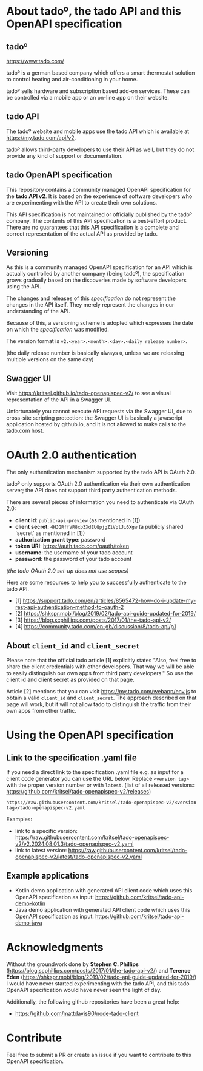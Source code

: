 # About tado&ordm;, the tado API and this OpenAPI specification

## tado&ordm;

https://www.tado.com/

tado&ordm; is a german based company which offers a smart thermostat solution
to control heating and air-conditioning in your home.

tado&ordm; sells hardware and subscription based add-on services.
These can be controlled via a mobile app or an on-line app on their website.

## tado API
The tado&ordm; website and mobile apps use the tado API which is available at
https://my.tado.com/api/v2.

tado&ordm; allows third-party developers to use their API as well, 
but they do not provide any kind of support or documentation. 

## tado OpenAPI specification

This repository contains a community managed OpenAPI specification for the
**tado API v2**.
It is based on the experience of software developers who are experimenting
with the API to create their own solutions. 

This API specification is not maintained or officially published by the tado&ordm; company.
The contents of this API specification is a best-effort product.
There are no guarantees that this API specification is a complete and 
correct representation of the actual API as provided by tado.

## Versioning
As this is a community managed OpenAPI specification for an API which is 
actually controlled by another company (being tado&ordm;),
the specification grows gradually based on the discoveries made by 
software developers using the API. 

The changes and releases of this *specification* do not represent the changes 
in the API itself. 
They merely represent the changes in our understanding of the API.

Because of this, a versioning scheme is adopted which expresses the date 
on which the *specification* was modified. 

The version format is `v2.<year>.<month>.<day>.<daily release number>`.

(the daily release number is basically always `0`, unless we are releasing
multiple versions on the same day)

## Swagger UI
Visit https://kritsel.github.io/tado-openapispec-v2/ to see a visual representation
of the API in a Swagger UI.

Unfortunately you cannot execute API requests via the Swagger UI, 
due to cross-site scripting protection:
the Swagger UI is basically a javascript application hosted by github.io,
and it is not allowed to make calls to the tado.com host.

# OAuth 2.0 authentication
The only authentication mechanism supported by the tado API is OAuth 2.0.

tado&ordm; only supports OAuth 2.0 authentication via their own authentication server;
the API does not support third party authentication methods.

There are several pieces of information you need to authenticate via OAuth 2.0:
* **client id**: `public-api-preview` (as mentioned in [1])
* **client secret**: `4HJGRffVR8xb3XdEUQpjgZ1VplJi6Xgw` 
(a publicly shared 'secret' as mentioned in [1])
* **authorization grant type**: password
* **token URI**: https://auth.tado.com/oauth/token
* **username**: the username of your tado account
* **password**: the password of your tado account

_(the tado OAuth 2.0 set-up does not use scopes)_

Here are some resources to help you to successfully authenticate to the tado API.

* [1] https://support.tado.com/en/articles/8565472-how-do-i-update-my-rest-api-authentication-method-to-oauth-2
* [2] https://shkspr.mobi/blog/2019/02/tado-api-guide-updated-for-2019/
* [3] https://blog.scphillips.com/posts/2017/01/the-tado-api-v2/
* [4] https://community.tado.com/en-gb/discussion/8/tado-api/p1

## About `client_id` and `client_secret`
Please note that the official tado article [1] explicitly states
"Also, feel free to share the client credentials with other developers.
That way we will be able to easily distinguish our own apps from
third party developers." 
So use the client id and client secret as provided on that page.

Article [2] mentions that you can visit https://my.tado.com/webapp/env.js to
obtain a valid `client_id` and `client_secret`. 
The approach described on that page will work, but it will not allow tado to 
distinguish the traffic from their own apps from other traffic.

# Using the OpenAPI specification

## Link to the specification .yaml file
If you need a direct link to the specification .yaml file
e.g. as input for a client code generator you can use the URL below.
Replace `<version tag>` with the proper version number or with `latest`.
(list of all released versions: https://github.com/kritsel/tado-openapispec-v2/releases)

`https://raw.githubusercontent.com/kritsel/tado-openapispec-v2/<version tag>/tado-openapispec-v2.yaml`

Examples:
* link to a specific version: https://raw.githubusercontent.com/kritsel/tado-openapispec-v2/v2.2024.08.01.3/tado-openapispec-v2.yaml
* link to latest version: https://raw.githubusercontent.com/kritsel/tado-openapispec-v2/latest/tado-openapispec-v2.yaml

## Example applications

* Kotlin demo application with generated API client code which uses this OpenAPI 
specification as input: https://github.com/kritsel/tado-api-demo-kotlin
* Java demo application with generated API client code which uses this OpenAPI
specification as input: https://github.com/kritsel/tado-api-demo-java

# Acknowledgments
Without the groundwork done by **Stephen C. Phillips** 
(https://blog.scphillips.com/posts/2017/01/the-tado-api-v2/)
and **Terence Eden** (https://shkspr.mobi/blog/2019/02/tado-api-guide-updated-for-2019/)
I would have never started experimenting with the tado API,
and this tado OpenAPI specification would have never seen the light of day.

Additionally, the following github repositories have been a great help:
 * https://github.com/mattdavis90/node-tado-client

# Contribute
Feel free to submit a PR or create an issue if you want to contribute to this
OpenAPI specification.